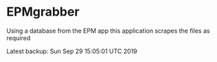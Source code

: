 # EPMgrabber
Using a database from the EPM app this application scrapes the files as required


Latest backup: Sun Sep 29 15:05:01 UTC 2019

